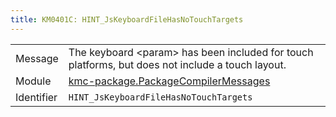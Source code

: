 ```yaml
---
title: KM0401C: HINT_JsKeyboardFileHasNoTouchTargets
---
```


|            |           |
|------------|---------- |
| Message    | The keyboard &lt;param&gt; has been included for touch platforms, but does not include a touch layout\. |
| Module     | [kmc-package.PackageCompilerMessages](kmc-package.packagecompilermessages) |
| Identifier | `HINT_JsKeyboardFileHasNoTouchTargets` |


